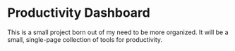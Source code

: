 # Productivity Dashboard

This is a small project born out of my need to be more organized. It will be a small, single-page collection of tools for productivity.
